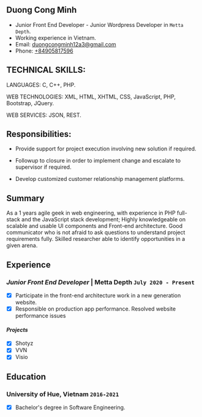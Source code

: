 ## Duong Cong Minh

* Junior Front End Developer - Junior Wordpress Developer in `Metta Depth`.
* Working experience in Vietnam.
* Email: [duongcongminh12a3@gmail.com](MinhDuong96)
* Phone: [+84905817596](+84905817596)

## TECHNICAL SKILLS:

LANGUAGES: C, C++, PHP.

WEB TECHNOLOGIES: XML, HTML, XHTML, CSS, JavaScript, PHP,  Bootstrap, JQuery.

WEB SERVICES: JSON, REST.

## Responsibilities:

- Provide support for project execution involving new solution if required.

- Followup to closure in order to implement change and escalate to supervisor if required.

- Develop customized customer relationship management platforms.

## Summary

As a 1 years agile geek in web engineering, with experience in PHP full-stack and the JavaScript stack development;
Highly knowledgeable on scalable and usable UI components and Front-end architecture.
Good communicator who is not afraid to ask questions to understand project requirements fully.
Skilled researcher able to identify opportunities in a given arena.

## Experience

### *Junior Front End Developer* | Metta Depth `July 2020 - Present`

- [x] Participate in the front-end architecture work in a new generation website.
- [x] Responsible on production app performance. Resolved website performance issues

#### *Projects*

- [x] Shotyz
- [x] VVN
- [x] Visio

## Education

### University of Hue, Vietnam `2016-2021`
- [x] Bachelor's degree in Software Engineering.
